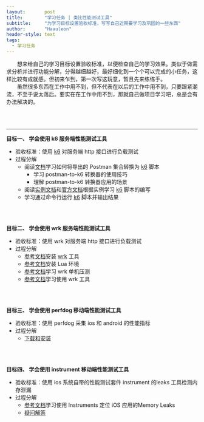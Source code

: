 ```yaml
---
layout:       post
title:        "学习任务 | 类比性能测试工具"
subtitle:     "为学习目标设置验收标准，写写自己近期要学习及巩固的一些东西"
author:       "Haauleon"
header-style: text
tags:
  - 学习任务
---
```


&emsp;&emsp;想来给自己的学习目标设置验收标准，以便检查自己的学习效果。类似于做需求分析并进行功能分解，分得越细越好，最好细化到一个个可以完成的小任务，这样比较有成就感。但初来乍到，第一次写这玩意，暂且先来练练手。      
&emsp;&emsp;虽然很多东西在工作中用不到，但不代表在以后的工作中用不到，只要跟紧潮流，不至于说太落后。要实在在工作中用不到，那就自己做项目学习吧，总是会有办法解决的。   

<br><br>


---

**目标一、 学会使用 k6 服务端性能测试工具**    
* 验收标准：使用 [k6](https://k6.io/
) 对服务端 http 接口进行负载测试    
* 过程分解  
    * 阅读[文档](https://k6.io/blog/load-testing-with-postman-collections)学习如何将导出的 Postman 集合转换为 [k6](https://k6.io/
) 脚本   
        * 学习 postman-to-k6 转换器的使用技巧
        * 理解 postman-to-k6 转换器应用的场景
    * 阅读[实例文档](https://test-api.k6.io/)和[官方文档](https://k6.io/docs/using-k6/http-requests)根据实例学习 [k6](https://k6.io/
) 脚本的编写    
    * 学习通过命令行运行 [k6](https://k6.io/
) 脚本并输出结果     

<br><br>

**目标二、 学会使用 wrk 服务端性能测试工具**
* 验收标准：使用 wrk 对服务端 http 接口进行负载测试     
* 过程分解   
    * [参考文档](http://itindex.net/detail/53734-wrk-http-%E6%80%A7%E8%83%BD)安装 [wrk](https://github.com/wg/wrk/issues/103) 工具   
    * [参考文档](https://www.runoob.com/lua/lua-environment.html)安装 Lua 环境   
    * [参考文档](https://www.cnblogs.com/l199616j/p/12156600.html)学习 wrk 单机压测    
    * [参考文档](https://www.cnblogs.com/quanxiaoha/p/10661650.html)学习使用 wrk 工具     

<br><br>

**目标三、 学会使用 perfdog 移动端性能测试工具**    
* 验收标准：使用 perfdog 采集 ios 和 android 的性能指标     
* 过程分解    
    * [下载和安装](https://perfdog.qq.com/)     

<br><br>

**目标四、 学会使用 instrument 移动端性能测试工具**  
* 验收标准：使用 ios 系统自带的性能测试套件 instrument 的leaks 工具检测内存泄漏       
* 过程分解   
    * [参考文档](https://www.jianshu.com/p/c0aa12d91f05)学习使用 Instruments 定位 iOS 应用的Memory Leaks
    * [疑问解答](https://www.jianshu.com/p/ae0a5d5225ad)      